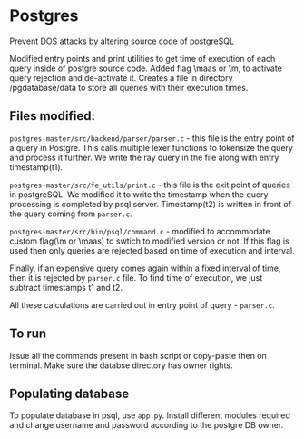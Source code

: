 # Postgres
Prevent DOS attacks by altering source code of postgreSQL

Modified entry points and print utilities to get time of execution of each query inside of postgre source code.
Added flag \maas or \m, to activate query rejection and de-activate it.
Creates a file in directory /pgdatabase/data to store all queries with their execution times.

## Files modified:

`postgres-master/src/backend/parser/parser.c` - this file is the entry point of a query in Postgre. This calls multiple lexer functions to tokensize the query and process it further. We write the ray query in the file along with entry timestamp(t1).

`postgres-master/src/fe_utils/print.c` - this file is the exit point of queries in postgreSQL. We modified it to write the timestamp when the query processing is completed by psql server. Timestamp(t2) is written in front of the query coming from `parser.c`.

`postgres-master/src/bin/psql/command.c` - modified to accommodate custom flag(\m or \maas) to swtich to modified version or not. If this flag is used then only queries are rejected based on time of execution and interval.

Finally, if an expensive query comes again within a fixed interval of time, then it is rejected by `parser.c` file. To find time of execution, we just subtract timestamps t1 and t2.

All these calculations are carried out in entry point of query - `parser.c`. 

## To run 
Issue all the commands present in bash script or copy-paste then on terminal. Make sure the databse directory has owner rights.

## Populating database
To populate database in psql, use `app.py`. Install different modules required and change username and password according to the postgre DB owner. 
